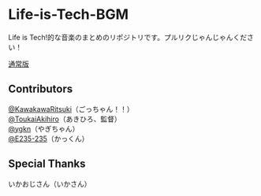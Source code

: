 # Life-is-Tech-BGM
Life is Tech!的な音楽のまとめのリポジトリです。プルリクじゃんじゃんください！

[通常版](./index.md)

## Contributors
[@KawakawaRitsuki](//github.com/KawakawaRitsuki)（ごっちゃん！！）   
[@ToukaiAkihiro](//github.com/ToukaiAkihiro)（あきひろ、監督）   
[@ygkn](//github.com/ygkn)（やぎちゃん）    
[@E235-235](//github.com/E235-235)（かっくん） 

## Special Thanks
いかおじさん（いかさん）
